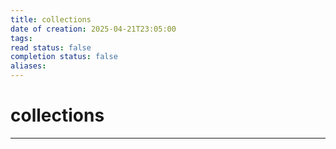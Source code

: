 ```yaml
---
title: collections
date of creation: 2025-04-21T23:05:00
tags: 
read status: false
completion status: false
aliases:
---
```

# collections
---
